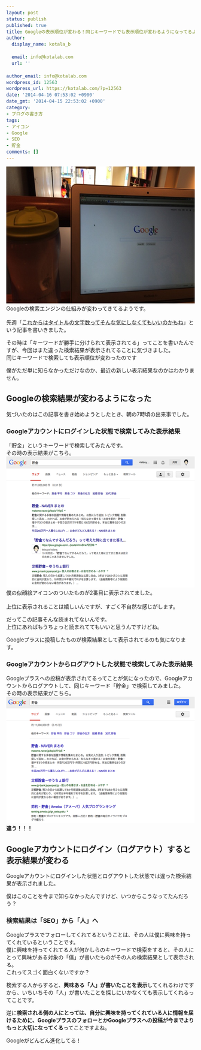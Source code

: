 ```yaml
---
layout: post
status: publish
published: true
title: Googleの表示順位が変わる！同じキーワードでも表示順位が変わるようになってるよ
author:
  display_name: kotala_b

  email: info@kotalab.com
  url: ''

author_email: info@kotalab.com
wordpress_id: 12563
wordpress_url: https://kotalab.com/?p=12563
date: '2014-04-16 07:53:02 +0900'
date_gmt: '2014-04-15 22:53:02 +0900'
category:
- ブログの書き方
tags:
- アイコン
- Google
- SEO
- 貯金
comments: []
---
```

<p><img src="/wp-content/uploads/google-evolution-2_140416.jpg" alt="Google evolution 2 140416" title="google-evolution-2_140416.jpg" border="0" width="548" height="365" /><br />
Googleの検索エンジンの仕組みが変わってきてるようです。<br><br />
先週「<a href="/google-evolution" target="_blank">これからはタイトルの文字数ってそんな気にしなくてもいいのかもね</a><a href="https://b.hatena.ne.jp/entry/https://kotalab.com/google-evolution" target="_blank"><img border="0" src="https://b.hatena.ne.jp/entry/image/https://kotalab.com/google-evolution" alt="" /></a>」という記事を書いきました。</p>
<p>その時は「キーワードが勝手に分けられて表示されてる」ってことを書いたんですが、今回はまた違った検索結果が表示されてることに気づきました。<br />
<span class="b">同じキーワードで検索しても表示順位が変わった</span>のです</p>
<p>僕がただ単に知らなかっただけなのか、最近の新しい表示結果なのかはわかりません。<br />
</p>
<!--more-->
<h2>Googleの検索結果が変わるようになった</h2>
<p>気づいたのはこの記事を書き始めようとしたとき、朝の7時頃の出来事でした。</p>
<h3>Googleアカウントにログインした状態で検索してみた表示結果</h3>
<p>「貯金」というキーワードで検索してみたんです。<br />
その時の表示結果がこちら。<br />
<img src="/wp-content/uploads/google-evolution-2_140416_01.png" alt="Google evolution 2 140416 01" title="google-evolution-2_140416_01.png" border="0" width="548" height="350" /><br />
僕の似顔絵アイコンのついたものが2番目に表示されてました。<br><br />
<span class="b">上位に表示されることは嬉しいんですが、すごく不自然な感じ</span>がします。</p>
<p>だってこの記事そんな読まれてないんです。<br />
上位にあればもうちょっと読まれててもいいと思うんですけどね。</p>
<p>Googleプラスに投稿したものが検索結果として表示されてるのも気になります。</p>
<h3>Googleアカウントからログアウトした状態で検索してみた表示結果</h3>
<p><span class="b">Googleプラスへの投稿が表示されてる</span>ってことが気になったので、Googleアカウントからログアウトして、同じキーワード「貯金」で検索してみました。<br />
その時の表示結果がこちら。<br />
<img src="/wp-content/uploads/google-evolution-2_140416_02.png" alt="Google evolution 2 140416 02" title="google-evolution-2_140416_02.png" border="0" width="548" height="337" /><br />
<strong>違う！！！</strong></p>
<h2>Googleアカウントにログイン（ログアウト）すると表示結果が変わる</h2>
<p>Googleアカウントに<span class="b">ログインした状態とログアウトした状態では違った検索結果</span>が表示されました。</p>
<p>僕はこのことを今まで知らなかったんですけど、いつからこうなってたんだろう？</p>
<h3>検索結果は「SEO」から「人」へ</h3>
<p><span class="b">Googleプラスでフォローしてくれてるということは、その人は僕に興味を持ってくれている</span>ということです。<br />
僕に興味を持ってくれてる人が何かしらのキーワードで検索をすると、その人にとって興味がある対象の「僕」が書いたものがその人の検索結果として表示される。<br />
これってスゴく面白くないですか？</p>
<p>検索する人からすると、<strong>興味ある「人」が書いたことを表示</strong>してくれるわけですから、いちいちその「人」が書いたことを探しにいかなくても表示してくれるってことです。</p>
<p>逆に<strong>検索される側の人にとっては、自分に興味を持ってくれている人に情報を届けるために、GoogleプラスのフォローとかGoogleプラスへの投稿が今までよりもっと大切になってくる</strong>ってことですよね。</p>
<p>Googleがどんどん進化してる！</p>
<div class="g-person" data-width="290" data-href="//plus.google.com/u/0/118339922859389908783" data-rel="author"></div>
